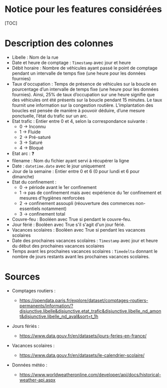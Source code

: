 # Notice pour les features considérées

[TOC]

# Description des colonnes

- Libelle : Nom de la rue
- Date et heure de comptage : `Timestamp` avec jour et heure
- Débit horaire : Nombre de véhicules ayant passé le point de comptage pendant un intervalle de temps fixe (une heure pour les données fournies)
- Taux d'occupation : Temps de présence de véhicules sur la boucle en pourcentage d’un intervalle de temps fixe (une heure pour les données fournies). Ainsi, 25% de taux d’occupation sur une heure signifie que des véhicules ont été présents sur la boucle pendant 15 minutes. Le taux fournit une information sur la congestion routière. L’implantation des boucles est pensée de manière à pouvoir déduire, d’une mesure ponctuelle, l’état du trafic sur un arc.
- Etat trafic :  Entier entre 0 et 4, selon la correspondance suivante :
  - 0 → Inconnu
  - 1 → Fluide
  - 2 → Pré-saturé
  - 3 → Saturé
  - 4 → Bloqué
- Etat arc : ❓ 
- filename : Nom du fichier ayant servi à récupérer la ligne
- Date : `datetime.date` avec le jour uniquement
- Jour de la semaine : Entier entre 0 et 6 (0 pour lundi et 6 pour dimanche)
- Etat du confinement : 
  - 0 → période avant le 1er confinement
  - 1 → pas de confinement mais avec expérience du 1er confinement et mesures d'hygiènes renforcées
  - 2 → confinement assoupli (réouverture des commerces non-essentiels notamment)
  - 3 → confinement total
- Couvre-feu : Booléen avec True si pendant le couvre-feu.
- Jour férié : Booléen avec True s'il s'agit d'un jour férié.
- Vacances scolaires : Booléen avec True si pendant les vacances scolaires
- Date des prochaines vacances scolaires : `Timestamp` avec jour et heure du début des prochaines vacances scolaires
- Temps avant les prochaines vacances scolaires : `Timedelta` donnant le nombre de jours restants avant les prochaines vacances scolaires.



# Sources

- Comptages routiers :
  - https://opendata.paris.fr/explore/dataset/comptages-routiers-permanents/information/?disjunctive.libelle&disjunctive.etat_trafic&disjunctive.libelle_nd_amont&disjunctive.libelle_nd_aval&sort=t_1h

- Jours fériés :
  - https://www.data.gouv.fr/en/datasets/jours-feries-en-france/
- Vacances scolaires :
  - https://www.data.gouv.fr/en/datasets/le-calendrier-scolaire/
- Données météo :
  - https://www.worldweatheronline.com/developer/api/docs/historical-weather-api.aspx
